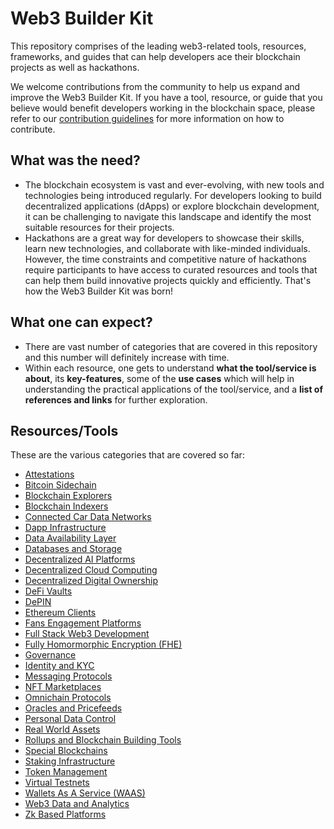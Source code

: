 # Web3 Builder Kit

This repository comprises of the leading web3-related tools, resources, frameworks, and guides that can help developers ace their blockchain projects as well as hackathons.

We welcome contributions from the community to help us expand and improve the Web3 Builder Kit. If you have a tool, resource, or guide that you believe would benefit developers working in the blockchain space, please refer to our [contribution guidelines](/CONTRIBUTING.md) for more information on how to contribute.

## What was the need?

- The blockchain ecosystem is vast and ever-evolving, with new tools and technologies being introduced regularly. For developers looking to build decentralized applications (dApps) or explore blockchain development, it can be challenging to navigate this landscape and identify the most suitable resources for their projects.
- Hackathons are a great way for developers to showcase their skills, learn new technologies, and collaborate with like-minded individuals. However, the time constraints and competitive nature of hackathons require participants to have access to curated resources and tools that can help them build innovative projects quickly and efficiently. That's how the Web3 Builder Kit was born!

## What one can expect?

- There are vast number of categories that are covered in this repository and this number will definitely increase with time.
- Within each resource, one gets to understand **what the tool/service is about**, its **key-features**, some of the **use cases** which will help in understanding the practical applications of the tool/service, and a **list of references and links** for further exploration.

## Resources/Tools

These are the various categories that are covered so far:

- [Attestations](./dev-resources/attestations)
- [Bitcoin Sidechain](./dev-resources/bitcoin-sidechain)
- [Blockchain Explorers](./dev-resources/blockchain-explorers)
- [Blockchain Indexers](./dev-resources/blockchain-indexers)
- [Connected Car Data Networks](./dev-resources/connected-car-data-networks)
- [Dapp Infrastructure](./dev-resources/dapp-infrastructure)
- [Data Availability Layer](./dev-resources/data-availability-layer)
- [Databases and Storage](./dev-resources/databases-and-storage)
- [Decentralized AI Platforms](./dev-resources/decentralized-ai-platforms)
- [Decentralized Cloud Computing](./dev-resources/decentralized-cloud-computing)
- [Decentralized Digital Ownership](./dev-resources/decentralized-digital-ownership)
- [DeFi Vaults](./dev-resources/defi-vaults)
- [DePIN](./dev-resources/depin)
- [Ethereum Clients](./dev-resources/ethereum-clients)
- [Fans Engagement Platforms](./dev-resources/fans-engagement-platforms)
- [Full Stack Web3 Development](./dev-resources/full-stack-web3-development)
- [Fully Homormorphic Encryption (FHE)](./dev-resources/fully-homomorphic-encryption)
- [Governance](./dev-resources/governance)
- [Identity and KYC](./dev-resources/identity-and-kyc)
- [Messaging Protocols](./dev-resources/messaging-protocols)
- [NFT Marketplaces](./dev-resources/nft-marketplaces)
- [Omnichain Protocols](./dev-resources/omnichain-protocols)
- [Oracles and Pricefeeds](./dev-resources/oracles-and-pricefeeds)
- [Personal Data Control](./dev-resources/personal-data-control)
- [Real World Assets](./dev-resources/real-world-assets)
- [Rollups and Blockchain Building Tools](./dev-resources/rollups-and-blockchain-building-tools)
- [Special Blockchains](./dev-resources/special-blockchains)
- [Staking Infrastructure](./dev-resources/staking-infrastructure)
- [Token Management](./dev-resources/token-management)
- [Virtual Testnets](./dev-resources/virtual-testnets)
- [Wallets As A Service (WAAS)](./dev-resources/wallets-as-a-service)
- [Web3 Data and Analytics](./dev-resources/web3-data-and-analytics)
- [Zk Based Platforms](./dev-resources/zk-based-platforms)
